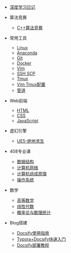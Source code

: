 <!-- * 深度学习 -->
  * [深度学习日记](/ProjectDocs/DeepLearning/DeepLearning_NoteBook.md)

* 算法竞赛
  * [C++算法竞赛](/ProjectDocs/Algorithm/CPP_Algorithm.md)

* 常用工具
  * [Linux](/ProjectDocs/Tools/Linux.md)
  * [Anaconda](/ProjectDocs/Tools/Anaconda.md)
  * [Git](/ProjectDocs/Tools/Git.md)
  * [Docker](/ProjectDocs/Tools/Docker.md)
  * [Vim](/ProjectDocs/Tools/Vim.md)
  * [SSH SCP](/ProjectDocs/Tools/SSH%20SCP.md)
  * [Tmux](/ProjectDocs/Tools/Tmux.md)
  * [Vim Tmux配置](/ProjectDocs/Tools/Vim%20Tmux配置.md)
  * [管道](/ProjectDocs/Tools/管道.md)

* Web前端
  * [HTML](/ProjectDocs/Web/HTMl.md)
  * [CSS](/ProjectDocs/Web/CSS.md)
  * [JavaScript](/ProjectDocs/Web/JavaScript.md)

* 虚幻引擎
  * [UE5-绝地求生](/ProjectDocs/UE5/)

* 408专业课
  * [数据结构](/ProjectDocs/408/数据结构.md)
  * [计算机网络](/ProjectDocs/408/计算机网络.md)
  * [计算机组成原理](/ProjectDocs/408/计算机组成原理.md)
  * [操作系统](/ProjectDocs/408/操作系统.md)

* 数学
  * [高等数学](/ProjectDocs/数学/高等数学.md)
  * [线性代数](/ProjectDocs/数学/线性代数.md)
  * [概率论与数理统计](/ProjectDocs/数学/概率论与数理统计.md)
  
* Blog搭建
  * [Docsify使用指南](/ProjectDocs/Blog搭建/Docsify使用指南.md)
  * [Typora+Docsify快速入门](/ProjectDocs/Blog搭建/Typora+Docsify快速入门.md)
  * [Docsify部署教程](/ProjectDocs/Blog搭建/Docsify部署教程.md)

